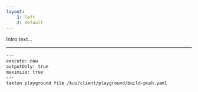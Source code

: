 ```yaml
---
layout:
    1: left
    2: default
---
```


Intro text...

---

```bash
---
execute: now
outputOnly: true
maximize: true
---
tekton playground file /kui/client/playground/build-push.yaml
```

